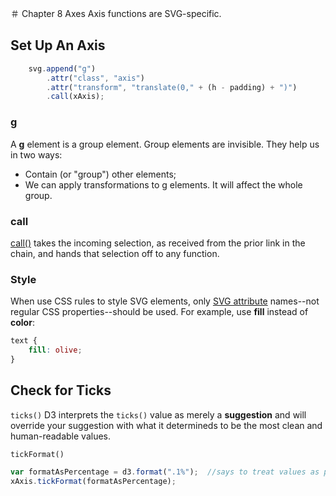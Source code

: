 ＃ Chapter 8 Axes
Axis functions are SVG-specific.

## Set Up An Axis
```javascript
    svg.append("g")
        .attr("class", "axis")
        .attr("transform", "translate(0," + (h - padding) + ")")		//pushing the axis group to the bottom
        .call(xAxis);
```

### g
A **g** element is a group element. Group elements are invisible. They help us in two ways:
+ Contain (or "group") other elements;
+ We can apply transformations to g elements. It will affect the whole group.

### call
[call()](https://github.com/d3/d3-selection/blob/master/README.md#selection_call) takes the incoming selection, as received from the prior link in the chain, and hands that selection off to any function.

### Style
When use CSS rules to style SVG elements, only [SVG attribute](https://developer.mozilla.org/en-US/docs/Web/SVG/Attribute) names--not regular CSS properties--should be used. For example, use **fill** instead of **color**:

```css
text {
	fill: olive;
}
```

## Check for Ticks
`ticks()`
D3 interprets the `ticks()` value as merely a **suggestion** and will override your suggestion with what it determineds to be the most clean and human-readable values.

`tickFormat()`

```javascript
var formatAsPercentage = d3.format(".1%");	//says to treat values as percentages with one decimal point precision. (0.23 --> 23.0%)
xAxis.tickFormat(formatAsPercentage);
```


